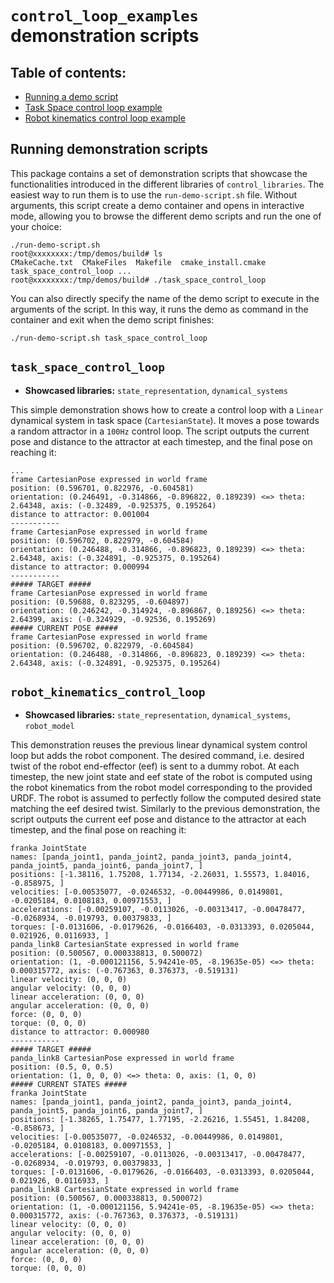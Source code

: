 # `control_loop_examples` demonstration scripts

## Table of contents:
* [Running a demo script](#running-demonstration-scripts)
* [Task Space control loop example](#task_space_control_loop)
* [Robot kinematics control loop example](#robot_kinematics_control_loop)

## Running demonstration scripts
This package contains a set of demonstration scripts that showcase the functionalities introduced in the different
libraries of `control_libraries`.
The easiest way to run them is to use the `run-demo-script.sh` file.
Without arguments, this script create a demo container and opens in interactive mode, allowing you to browse the different
demo scripts and run the one of your choice:

```console
./run-demo-script.sh
root@xxxxxxxx:/tmp/demos/build# ls
CMakeCache.txt  CMakeFiles  Makefile  cmake_install.cmake  task_space_control_loop ...
root@xxxxxxxx:/tmp/demos/build# ./task_space_control_loop
```

You can also directly specify the name of the demo script to execute in the arguments of the script. In this way,
it runs the demo as command in the container and exit when the demo script finishes:

```console
./run-demo-script.sh task_space_control_loop
```

## `task_space_control_loop`
* **Showcased libraries:** `state_representation`, `dynamical_systems`

This simple demonstration shows how to create a control loop with a `Linear` dynamical system in task space (`CartesianState`).
It moves a pose towards a random attractor in a `100Hz` control loop.
The script outputs the current pose and distance to the attractor at each timestep, and the final pose on reaching it:

```console
...
frame CartesianPose expressed in world frame
position: (0.596701, 0.822976, -0.604581)
orientation: (0.246491, -0.314866, -0.896822, 0.189239) <=> theta: 2.64348, axis: (-0.32489, -0.925375, 0.195264)
distance to attractor: 0.001004
-----------
frame CartesianPose expressed in world frame
position: (0.596702, 0.822979, -0.604584)
orientation: (0.246488, -0.314866, -0.896823, 0.189239) <=> theta: 2.64348, axis: (-0.324891, -0.925375, 0.195264)
distance to attractor: 0.000994
-----------
##### TARGET #####
frame CartesianPose expressed in world frame
position: (0.59688, 0.823295, -0.604897)
orientation: (0.246242, -0.314924, -0.896867, 0.189256) <=> theta: 2.64399, axis: (-0.324929, -0.92536, 0.195269)
##### CURRENT POSE #####
frame CartesianPose expressed in world frame
position: (0.596702, 0.822979, -0.604584)
orientation: (0.246488, -0.314866, -0.896823, 0.189239) <=> theta: 2.64348, axis: (-0.324891, -0.925375, 0.195264)
```

## `robot_kinematics_control_loop`
* **Showcased libraries:** `state_representation`, `dynamical_systems`, `robot_model`

This demonstration reuses the previous linear dynamical system control loop but adds the robot component.
The desired command, i.e. desired twist of the robot end-effector (eef) is sent to a dummy robot.
At each timestep, the new joint state and eef state of the robot is computed using the robot kinematics from the robot
model corresponding to the provided URDF.
The robot is assumed to perfectly follow the computed desired state matching the eef desired twist.
Similarly to the previous demonstration, the script outputs the current eef pose and distance to the attractor at each
timestep, and the final pose on reaching it:

```
franka JointState
names: [panda_joint1, panda_joint2, panda_joint3, panda_joint4, panda_joint5, panda_joint6, panda_joint7, ]
positions: [-1.38116, 1.75208, 1.77134, -2.26031, 1.55573, 1.84016, -0.858975, ]
velocities: [-0.00535077, -0.0246532, -0.00449986, 0.0149801, -0.0205184, 0.0108183, 0.00971553, ]
accelerations: [-0.00259107, -0.0113026, -0.00313417, -0.00478477, -0.0268934, -0.019793, 0.00379833, ]
torques: [-0.0131606, -0.0179626, -0.0166403, -0.0313393, 0.0205044, 0.021926, 0.0116933, ]
panda_link8 CartesianState expressed in world frame
position: (0.500567, 0.000338813, 0.500072)
orientation: (1, -0.000121156, 5.94241e-05, -8.19635e-05) <=> theta: 0.000315772, axis: (-0.767363, 0.376373, -0.519131)
linear velocity: (0, 0, 0)
angular velocity: (0, 0, 0)
linear acceleration: (0, 0, 0)
angular acceleration: (0, 0, 0)
force: (0, 0, 0)
torque: (0, 0, 0)
distance to attractor: 0.000980
-----------
##### TARGET #####
panda_link8 CartesianPose expressed in world frame
position: (0.5, 0, 0.5)
orientation: (1, 0, 0, 0) <=> theta: 0, axis: (1, 0, 0)
##### CURRENT STATES #####
franka JointState
names: [panda_joint1, panda_joint2, panda_joint3, panda_joint4, panda_joint5, panda_joint6, panda_joint7, ]
positions: [-1.38265, 1.75477, 1.77195, -2.26216, 1.55451, 1.84208, -0.858673, ]
velocities: [-0.00535077, -0.0246532, -0.00449986, 0.0149801, -0.0205184, 0.0108183, 0.00971553, ]
accelerations: [-0.00259107, -0.0113026, -0.00313417, -0.00478477, -0.0268934, -0.019793, 0.00379833, ]
torques: [-0.0131606, -0.0179626, -0.0166403, -0.0313393, 0.0205044, 0.021926, 0.0116933, ]
panda_link8 CartesianState expressed in world frame
position: (0.500567, 0.000338813, 0.500072)
orientation: (1, -0.000121156, 5.94241e-05, -8.19635e-05) <=> theta: 0.000315772, axis: (-0.767363, 0.376373, -0.519131)
linear velocity: (0, 0, 0)
angular velocity: (0, 0, 0)
linear acceleration: (0, 0, 0)
angular acceleration: (0, 0, 0)
force: (0, 0, 0)
torque: (0, 0, 0)
```